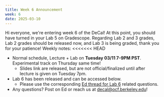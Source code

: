```yaml
---
title: Week 6 Announcement
week: 6
date: 2025-03-10
---
```

Hi everyone, we're entering week 6 of the DeCal! At this point, you should have turned in your Lab 5 on Gradescope. Regarding Lab 2 and 3 grades, Lab 2 grades should be released now, and Lab 3 is being graded, thank you for your patience!
Weekly notes:
<<<<<<< HEAD
- Normal schedule, Lecture + Lab on **Tuesday 03/11 7-9PM PST**. Experimental track on Thursday same time!
    - Slides link are released, but are not official/finalized until after lecture is given on Tuesday 7pm.
- Lab 6 has been released and can be accessed below.
    - Please use the corresponding [Ed thread for Lab 6](https://edstem.org/us/courses/75831/discussion/6340626) related questions.
- Any questions? Post on Ed or reach us at [decal@ocf.berkeley.edu](mailto:decal@ocf.berkeley.edu)!
